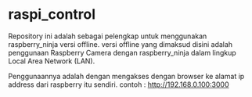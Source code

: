 # raspi_control

Repository ini adalah sebagai pelengkap untuk menggunakan raspberry_ninja versi offline. versi offline yang dimaksud disini adalah penggunaan Raspberry Camera dengan raspberry_ninja dalam lingkup Local Area Network (LAN).

Penggunaannya adalah dengan mengakses dengan browser ke alamat ip address dari raspberry itu sendiri.
contoh : http://192.168.0.100:3000
